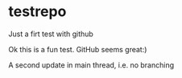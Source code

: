 # testrepo
Just a firt test with github

Ok this is a fun test. GitHub seems great:)

A second update in main thread, i.e. no branching
